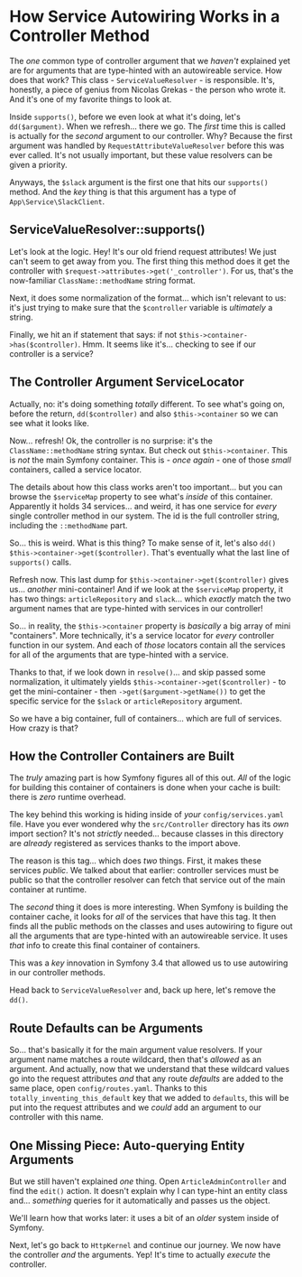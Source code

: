 # How Service Autowiring Works in a Controller Method

The *one* common type of controller argument that we *haven't* explained yet are
for arguments that are type-hinted with an autowireable service. How does that work?
This class - `ServiceValueResolver` - is responsible. It's, honestly, a piece of
genius from Nicolas Grekas - the person who wrote it. And it's one of my favorite
things to look at.

Inside `supports()`, before we even look at what it's doing, let's `dd($argument)`.
When we refresh... there we go. The *first* time this is called is actually for
the *second* argument to our controller. Why? Because the first argument was handled
by `RequestAttributeValueResolver` before this was ever called. It's not
usually important, but these value resolvers can be given a priority.

Anyways, the `$slack` argument is the first one that hits our
`supports()` method. And the *key* thing is that this argument has a type of
`App\Service\SlackClient`.

## ServiceValueResolver::supports()

Let's look at the logic. Hey! It's our old friend request attributes! We just can't
seem to get away from you. The first thing this method does it get the controller
with `$request->attributes->get('_controller')`. For us, that's the now-familiar
`ClassName::methodName` string format.

Next, it does some normalization of the format... which isn't relevant to us: it's
just trying to make sure that the `$controller` variable is *ultimately* a
string.

Finally, we hit an if statement that says: if not
`$this->container->has($controller)`. Hmm. It seems like it's... checking to see
if our controller is a service?

## The Controller Argument ServiceLocator

Actually, no: it's doing something *totally* different. To see what's going on,
before the return, `dd($controller)` and also `$this->container` so we can
see what it looks like.

Now... refresh! Ok, the controller is no surprise: it's the `ClassName::methodName`
string syntax. But check out `$this->container`. This is *not* the main Symfony
container. This is - *once again* - one of those *small* containers, called a
service locator.

The details about how this class works aren't too important... but you can browse
the `$serviceMap` property to see what's *inside* of this container. Apparently
it holds 34 services... and weird, it has one service for *every* single controller
method in our system. The id is the full controller string, including the
`::methodName` part.

So... this is weird. What is this thing? To make sense of it, let's also `dd()`
`$this->container->get($controller)`. That's eventually what the last line of
`supports()` calls.

Refresh now. This last dump for `$this->container->get($controller)` gives us...
*another* mini-container! And if we look at the `$serviceMap` property, it has
two things: `articleRepository` and `slack`... which *exactly* match the two argument
names that are type-hinted with services in our controller!

So... in reality, the `$this->container` property is *basically* a big array of
mini "containers". More technically, it's a service locator for *every* controller
function in our system. And each of *those* locators contain all the services for
all of the arguments that are type-hinted with a service.

Thanks to that, if we look down in `resolve()`... and skip passed some normalization,
it ultimately yields  `$this->container->get($controller)` - to get the
mini-container - then `->get($argument->getName())` to get the specific service
for the `$slack` or `articleRepository` argument.

So we have a big container, full of containers... which are full of services.
How crazy is that?

## How the Controller Containers are Built

The *truly* amazing part is how Symfony figures all of this out. *All* of the
logic for building this container of containers is done when your cache is built:
there is *zero* runtime overhead.

The key behind this working is hiding inside of *your* `config/services.yaml` file.
Have you ever wondered why the `src/Controller` directory has its *own* import
section? It's not *strictly* needed... because classes in this directory are
*already* registered as services thanks to the import above.

The reason is this tag... which does *two* things. First, it makes these services
*public*. We talked about that earlier: controller services must be public so that
the controller resolver can fetch that service out of the main container at runtime.

The *second* thing it does is more interesting. When Symfony is building the
container cache, it looks for *all* of the services that have this tag. It then
finds all the public methods on the classes and uses autowiring to figure out
all the arguments that are type-hinted with an autowireable service. It uses
*that* info to create this final container of containers.

This was a *key* innovation in Symfony 3.4 that allowed us to use autowiring in our
controller methods.

Head back to `ServiceValueResolver` and, back up here, let's remove the `dd()`.

## Route Defaults can be Arguments

So... that's basically it for the main argument value resolvers. If your argument
name matches a route wildcard, then that's *allowed* as an argument. And actually,
now that we understand that these wildcard values go into the request attributes
*and* that any route *defaults* are added to the same place, open `config/routes.yaml`.
Thanks to this `totally_inventing_this_default` key that we added to `defaults`,
this will be put into the request attributes and we *could* add an argument
to our controller with this name.

## One Missing Piece: Auto-querying Entity Arguments

But we still haven't explained *one* thing. Open `ArticleAdminController` and find
the `edit()` action. It doesn't explain why I can type-hint an entity class and...
*something* queries for it automatically and passes us the object.

We'll learn how that works later: it uses a bit of an *older* system inside of
Symfony.

Next, let's go back to `HttpKernel` and continue our journey. We now have the
controller *and* the arguments. Yep! It's time to actually *execute* the controller.
